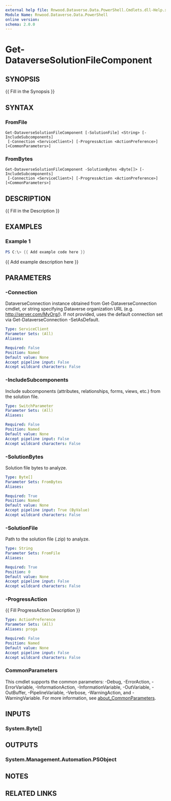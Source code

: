 ```yaml
---
external help file: Rnwood.Dataverse.Data.PowerShell.Cmdlets.dll-Help.xml
Module Name: Rnwood.Dataverse.Data.PowerShell
online version:
schema: 2.0.0
---
```


# Get-DataverseSolutionFileComponent

## SYNOPSIS
{{ Fill in the Synopsis }}

## SYNTAX

### FromFile
```
Get-DataverseSolutionFileComponent [-SolutionFile] <String> [-IncludeSubcomponents]
 [-Connection <ServiceClient>] [-ProgressAction <ActionPreference>] [<CommonParameters>]
```

### FromBytes
```
Get-DataverseSolutionFileComponent -SolutionBytes <Byte[]> [-IncludeSubcomponents]
 [-Connection <ServiceClient>] [-ProgressAction <ActionPreference>] [<CommonParameters>]
```

## DESCRIPTION
{{ Fill in the Description }}

## EXAMPLES

### Example 1
```powershell
PS C:\> {{ Add example code here }}
```

{{ Add example description here }}

## PARAMETERS

### -Connection
DataverseConnection instance obtained from Get-DataverseConnection cmdlet, or string specifying Dataverse organization URL (e.g.
http://server.com/MyOrg/).
If not provided, uses the default connection set via Get-DataverseConnection -SetAsDefault.

```yaml
Type: ServiceClient
Parameter Sets: (All)
Aliases:

Required: False
Position: Named
Default value: None
Accept pipeline input: False
Accept wildcard characters: False
```

### -IncludeSubcomponents
Include subcomponents (attributes, relationships, forms, views, etc.) from the solution file.

```yaml
Type: SwitchParameter
Parameter Sets: (All)
Aliases:

Required: False
Position: Named
Default value: None
Accept pipeline input: False
Accept wildcard characters: False
```

### -SolutionBytes
Solution file bytes to analyze.

```yaml
Type: Byte[]
Parameter Sets: FromBytes
Aliases:

Required: True
Position: Named
Default value: None
Accept pipeline input: True (ByValue)
Accept wildcard characters: False
```

### -SolutionFile
Path to the solution file (.zip) to analyze.

```yaml
Type: String
Parameter Sets: FromFile
Aliases:

Required: True
Position: 0
Default value: None
Accept pipeline input: False
Accept wildcard characters: False
```

### -ProgressAction
{{ Fill ProgressAction Description }}

```yaml
Type: ActionPreference
Parameter Sets: (All)
Aliases: proga

Required: False
Position: Named
Default value: None
Accept pipeline input: False
Accept wildcard characters: False
```

### CommonParameters
This cmdlet supports the common parameters: -Debug, -ErrorAction, -ErrorVariable, -InformationAction, -InformationVariable, -OutVariable, -OutBuffer, -PipelineVariable, -Verbose, -WarningAction, and -WarningVariable. For more information, see [about_CommonParameters](http://go.microsoft.com/fwlink/?LinkID=113216).

## INPUTS

### System.Byte[]

## OUTPUTS

### System.Management.Automation.PSObject

## NOTES

## RELATED LINKS
